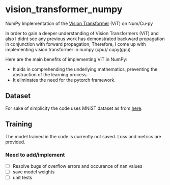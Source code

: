 # vision_transformer_numpy

NumPy Implementation of the [Vision Transformer](https://openreview.net/pdf?id=YicbFdNTTy) (ViT) on Num/Cu-py

In order to gain a deeper understanding of Vision Transformers (ViT) and also I didnt see any previous work has demonstrated backward propagation in conjunction with forward propagation,
Therefore, I come up with implementing vision transformer in numpy (cpu)/ cupy(gpu)

Here are the main benefits of implementing ViT in NumPy:

* It aids in comprehending the underlying mathematics, preventing the abstraction of the learning process.
* It eliminates the need for the pytorch framework.

## Dataset

For sake of simplicity the code uses MNIST dataset as from [here](http://ldaplusplus.com/files/mnist.tar.gz).

## Training

The model trained in the code is currently not saved. Loss and metrics are provided.

### Need to add/implement

* [ ] Resolve bugs of overflow errors and occurance of nan values
* [ ] save model weights
* [ ] unit tests
